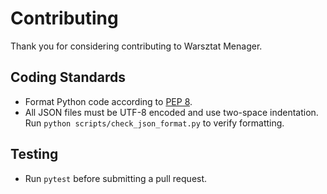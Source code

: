 # Contributing

Thank you for considering contributing to Warsztat Menager.

## Coding Standards
- Format Python code according to [PEP 8](https://peps.python.org/pep-0008/).
- All JSON files must be UTF-8 encoded and use two-space indentation.
  Run `python scripts/check_json_format.py` to verify formatting.

## Testing
- Run `pytest` before submitting a pull request.
